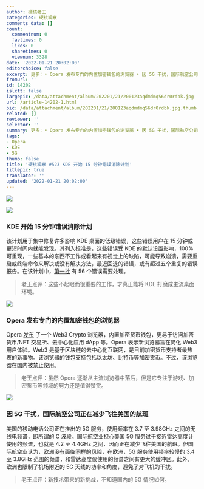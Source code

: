 ```yaml
---
author: 硬核老王
categories: 硬核观察
comments_data: []
count:
  commentnum: 0
  favtimes: 0
  likes: 0
  sharetimes: 0
  viewnum: 3328
date: '2022-01-21 20:02:00'
editorchoice: false
excerpt: 更多：• Opera 发布专门的内置加密钱包的浏览器 • 因 5G 干扰，国际航空公司正在减少飞往美国的航班
fromurl: ''
id: 14202
islctt: false
largepic: /data/attachment/album/202201/21/200123aqdmdmq56dr0rdbk.jpg
url: /article-14202-1.html
pic: /data/attachment/album/202201/21/200123aqdmdmq56dr0rdbk.jpg.thumb.jpg
related: []
reviewer: ''
selector: ''
summary: 更多：• Opera 发布专门的内置加密钱包的浏览器 • 因 5G 干扰，国际航空公司正在减少飞往美国的航班
tags:
- Opera
- KDE
- 5G
thumb: false
title: '硬核观察 #523 KDE 开始 15 分钟错误消除计划'
titlepic: true
translator: ''
updated: '2022-01-21 20:02:00'
---
```


![](/data/attachment/album/202201/21/200123aqdmdmq56dr0rdbk.jpg)


![](/data/attachment/album/202201/21/200138skdw97vuwk4k9haw.jpg)


### KDE 开始 15 分钟错误消除计划


该计划用于集中修复许多影响 KDE 桌面的低级错误，这些错误用户在 15 分钟或更短时间内就能发现。其列入标准是，这些错误受 KDE 的默认设置影响，100% 可重现，一些基本的东西不工作或看起来有视觉上的缺陷，可能导致崩溃，需要重启或终端命令来解决或没有解决方法，最近回退的错误，或有超过五个重复的错误报告。在该计划中，[第一批](https://pointieststick.com/2022/01/18/the-15-minute-bug-initiative/) 有 56 个错误需要处理。



> 
> 老王点评：这些不起眼而很重要的工作，才真正能将 KDE 打磨成主流桌面环境。
> 
> 
> 


![](/data/attachment/album/202201/21/200147a4g90jg5jcm57jg5.jpg)


### Opera 发布专门的内置加密钱包的浏览器


Opera [发布](https://blogs.opera.com/crypto/2022/01/opera-crypto-browser-project-web3) 了一个 Web3 Crypto 浏览器，内置加密货币钱包，更易于访问加密货币/NFT 交易所、去中心化应用 dApp 等。Opera 表示新浏览器旨在简化 Web3 用户体验。Web3 是基于区块链的去中心化互联网，是目前加密货币支持者最热衷的新事物。该浏览器的钱包支持包括以太坊、比特币等加密货币。不过，该浏览器在国内被禁止使用。



> 
> 老王点评：虽然 Opera 逐渐从主流浏览器中落后，但是它专注于游戏、加密货币等领域的努力还是值得赞赏。
> 
> 
> 


![](/data/attachment/album/202201/21/200205gkulz1i9bkkw9u94.jpg)


### 因 5G 干扰，国际航空公司正在减少飞往美国的航班


美国的移动电话公司正在推出的 5G 服务，使用频率在 3.7 至 3.98GHz 之间的无线电频谱，即所谓的 C 波段。国际航空业担心美国 5G 服务过于接近雷达高度计使用的频谱，也就是 4.2 至 4.4GHz 之间，因而正在减少飞往美国的航班。但国际航空业认为，[欧洲没有面临同样的风险](https://edition.cnn.com/2022/01/19/business/5g-aviation-safety-europe/index.html)，在欧洲，5G 服务使用频率较慢的 3.4 至 3.8GHz 范围的频谱，和雷达高度仪使用的频谱之间有更大的缓冲区。此外，欧洲也限制了机场附近的 5G 天线的功率和角度，避免了对飞机的干扰。



> 
> 老王点评：新技术带来的新挑战，不知道国内的 5G 情况如何。
> 
> 
>